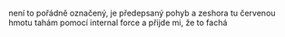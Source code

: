 není to pořádně označený, je předepsaný pohyb a zeshora tu červenou hmotu tahám pomocí internal force a přijde mi, že to fachá
